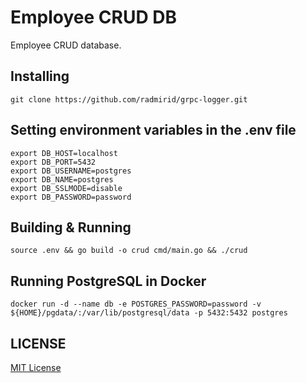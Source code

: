 # Employee CRUD DB

Employee CRUD database.

## Installing

```
git clone https://github.com/radmirid/grpc-logger.git
```

## Setting environment variables in the .env file  

```
export DB_HOST=localhost
export DB_PORT=5432
export DB_USERNAME=postgres
export DB_NAME=postgres
export DB_SSLMODE=disable
export DB_PASSWORD=password
```

## Building & Running

```
source .env && go build -o crud cmd/main.go && ./crud
```

## Running PostgreSQL in Docker

```
docker run -d --name db -e POSTGRES_PASSWORD=password -v ${HOME}/pgdata/:/var/lib/postgresql/data -p 5432:5432 postgres
```

## LICENSE

[MIT License](LICENSE)
